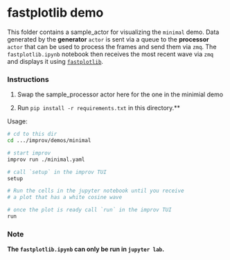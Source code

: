 # fastplotlib demo

This folder contains a sample_actor for visualizing the `minimal` demo. Data generated by the **generator** `actor` is sent via 
a queue to the **processor** `actor` that can be used to process the frames and send them via `zmq`. 
The `fastplotlib.ipynb` notebook then receives the most recent wave via `zmq` and displays it using 
[`fastplotlib`](https://github.com/fastplotlib/fastplothttps://github.com/fastplotlib/fastplotlib).

### Instructions

1. Swap the sample_processor actor here for the one in the minimial demo

2. Run `pip install -r requirements.txt` in this directory.**

Usage:

```bash
# cd to this dir
cd .../improv/demos/minimal

# start improv
improv run ./minimal.yaml

# call `setup` in the improv TUI
setup

# Run the cells in the jupyter notebook until you receive
# a plot that has a white cosine wave

# once the plot is ready call `run` in the improv TUI
run
```

### Note
**The `fastplotlib.ipynb` can only be run in `jupyter lab`.**